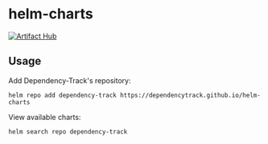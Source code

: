 # helm-charts

[![Artifact Hub](https://img.shields.io/endpoint?url=https://artifacthub.io/badge/repository/dependencytrack)](https://artifacthub.io/packages/search?repo=dependencytrack)

## Usage

Add Dependency-Track's repository:

```shell
helm repo add dependency-track https://dependencytrack.github.io/helm-charts
```

View available charts:

```shell
helm search repo dependency-track
```
